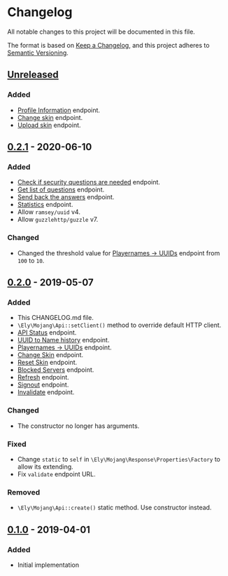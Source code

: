 # Changelog
All notable changes to this project will be documented in this file.

The format is based on [Keep a Changelog](https://keepachangelog.com/en/1.0.0/),
and this project adheres to [Semantic Versioning](https://semver.org/spec/v2.0.0.html).

## [Unreleased]
### Added
- [Profile Information](https://wiki.vg/Mojang_API#Profile_Information) endpoint.
- [Change skin](https://wiki.vg/Mojang_API#Change_Skin) endpoint.
- [Upload skin](https://wiki.vg/Mojang_API#Upload_Skin) endpoint.

## [0.2.1] - 2020-06-10
### Added
- [Check if security questions are needed](https://wiki.vg/Mojang_API#Check_if_security_questions_are_needed) endpoint.
- [Get list of questions](https://wiki.vg/Mojang_API#Get_list_of_questions) endpoint.
- [Send back the answers](https://wiki.vg/Mojang_API#Send_back_the_answers) endpoint.
- [Statistics](https://wiki.vg/Mojang_API#Statistics) endpoint.
- Allow `ramsey/uuid` v4.
- Allow `guzzlehttp/guzzle` v7.

### Changed
- Changed the threshold value for [Playernames -> UUIDs](https://wiki.vg/Mojang_API#Playernames_-.3E_UUIDs) endpoint
  from `100` to `10`.

## [0.2.0] - 2019-05-07
### Added
- This CHANGELOG.md file.
- `\Ely\Mojang\Api::setClient()` method to override default HTTP client.
- [API Status](https://wiki.vg/Mojang_API#API_Status) endpoint.
- [UUID to Name history](https://wiki.vg/Mojang_API#UUID_-.3E_Name_history) endpoint.
- [Playernames -> UUIDs](https://wiki.vg/Mojang_API#Playernames_-.3E_UUIDs) endpoint.
- [Change Skin](https://wiki.vg/Mojang_API#Change_Skin) endpoint.
- [Reset Skin](https://wiki.vg/Mojang_API#Reset_Skin) endpoint.
- [Blocked Servers](https://wiki.vg/Mojang_API#Blocked_Servers) endpoint.
- [Refresh](https://wiki.vg/Authentication#Refresh) endpoint.
- [Signout](https://wiki.vg/Authentication#Signout) endpoint.
- [Invalidate](https://wiki.vg/Authentication#Invalidate) endpoint.

### Changed
- The constructor no longer has arguments.

### Fixed
- Change `static` to `self` in `\Ely\Mojang\Response\Properties\Factory` to allow its extending.
- Fix `validate` endpoint URL.

### Removed
- `\Ely\Mojang\Api::create()` static method. Use constructor instead.

## [0.1.0] - 2019-04-01
### Added
- Initial implementation

[Unreleased]: https://github.com/elyby/mojang-api/compare/0.2.1...HEAD
[0.2.1]: https://github.com/elyby/mojang-api/compare/0.2.0...0.2.1
[0.2.0]: https://github.com/elyby/mojang-api/compare/0.1.0...0.2.0
[0.1.0]: https://github.com/elyby/mojang-api/releases/tag/0.1.0
